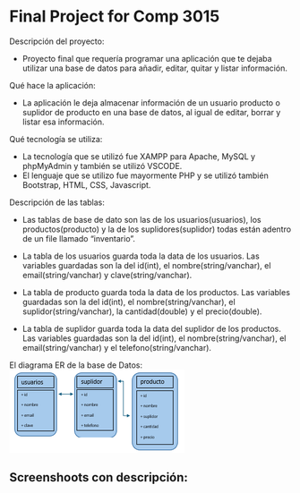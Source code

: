 # Final Project for Comp 3015

Descripción del proyecto:
- Proyecto final que requería programar una aplicación que te dejaba utilizar una base de datos para añadir, editar, quitar y listar información.


Qué hace la aplicación:
- La aplicación le deja almacenar información de un usuario producto o suplidor de producto en una base de datos, al igual de editar, borrar y listar esa información.


Qué tecnología se utiliza:
- La tecnología que se utilizó fue XAMPP para Apache, MySQL y phpMyAdmin y también se utilizó VSCODE.
- El lenguaje que se utilizo fue mayormente PHP y se utilizó también Bootstrap, HTML, CSS, Javascript.


Descripción de las tablas: 
* Las tablas de base de dato son las de los usuarios(usuarios), los productos(producto) y la de los suplidores(suplidor) todas están adentro de un file llamado “inventario”.

* La tabla de los usuarios guarda toda la data de los usuarios. Las variables guardadas son la del id(int), el nombre(string/vanchar), el email(string/vanchar) y clave(string/vanchar).

* La tabla de producto guarda toda la data de los productos. Las variables guardadas son la del id(int), el nombre(string/vanchar),  el suplidor(string/vanchar), la cantidad(double) y el precio(double).

* La tabla de suplidor guarda toda la data del suplidor de los productos. Las variables guardadas son la del id(int), el nombre(string/vanchar), el email(string/vanchar) y el telefono(string/vanchar).


El diagrama ER de la base de Datos: 
 ![Diagrama_ER_base_de_datos](images/Diagrama_ER_base_de_datos.png)


Screenshoots con descripción:
- 
